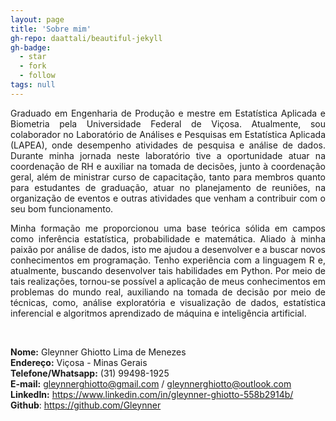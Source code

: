 ```yaml
---
layout: page
title: 'Sobre mim'
gh-repo: daattali/beautiful-jekyll
gh-badge:
  - star
  - fork
  - follow
tags: null
---
```

<style> body {text-align: justify} </style>

Graduado em Engenharia de Produção e mestre em Estatística Aplicada e Biometria pela Universidade Federal de Viçosa. Atualmente, sou colaborador no Laboratório de Análises e Pesquisas em Estatística Aplicada (LAPEA), onde desempenho atividades de pesquisa e análise de dados. Durante minha jornada neste laboratório tive a oportunidade atuar na coordenação de RH e auxiliar na tomada de decisões, junto à coordenação geral, além de ministrar curso de capacitação, tanto para membros quanto para estudantes de graduação, atuar no planejamento de reuniões, na organização de eventos e outras atividades que venham a contribuir com o seu bom funcionamento.

Minha formação me proporcionou uma base teórica sólida em campos como inferência estatística, probabilidade e matemática. Aliado à minha paixão por análise de dados, isto me ajudou a desenvolver e a buscar novos conhecimentos em programação. Tenho experiência com a linguagem R e, atualmente, buscando desenvolver tais habilidades em Python. Por meio de tais realizações, tornou-se possível a aplicação de meus conhecimentos em problemas do mundo real, auxiliando na tomada de decisão por meio de técnicas, como, análise exploratória e visualização de dados, estatística inferencial e algoritmos aprendizado de máquina e inteligência artificial.


<br>

**Nome:** Gleynner Ghiotto Lima de Menezes     <br>
**Endereço:** Viçosa - Minas Gerais     <br>
**Telefone/Whatsapp:** (31) 99498-1925     <br>
**E-mail:** gleynnerghiotto@gmail.com / gleynnerghiotto@outlook.com      <br>
**LinkedIn:** https://www.linkedin.com/in/gleynner-ghiotto-558b2914b/      <br>
**Github**: https://github.com/Gleynner

